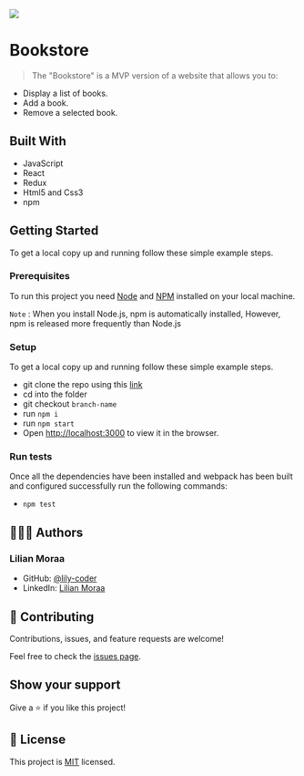 ![](https://img.shields.io/badge/Microverse-blueviolet)

# Bookstore

> The "Bookstore" is a MVP version of a website that allows you to:

- Display a list of books.
- Add a book.
- Remove a selected book.

<!-- ![screenshot](./Bookstore.PNG) -->

## Built With

- JavaScript
- React
- Redux
- Html5 and Css3
- npm

<!-- ## Live Demo

[Live Demo Link](https://bookstore455.herokuapp.com/) -->

## Getting Started

To get a local copy up and running follow these simple example steps.

### Prerequisites

To run this project you need [Node](https://nodejs.org/en/) and [NPM](https://docs.npmjs.com/about-npm-versions) installed on your local machine.

`Note` : When you install Node.js, npm is automatically installed, However, npm is released more frequently than Node.js

### Setup
To get a local copy up and running follow these simple example steps.

- git clone the repo using this [link](https://github.com/lily-coder/bookstore.git)
- cd into the folder
- git checkout `branch-name`
- run `npm i`
- run `npm start`
- Open [http://localhost:3000](http://localhost:3000) to view it in the browser.
### Run tests
Once all the dependencies have been installed and webpack has been built and configured successfully run the following commands:

- `npm test`
## 🙎🏾‍♂️ Authors
### Lilian Moraa

- GitHub: [@lily-coder](https://github.com/lily-coder/)
- LinkedIn: [Lilian Moraa](https://www.linkedin.com/in/lilian-moraa-99950b1b8/)

## 🤝 Contributing

Contributions, issues, and feature requests are welcome!

Feel free to check the [issues page](https://github.com/lily-coder/bookstore/issues).

## Show your support

Give a ⭐️ if you like this project!

## 📝 License

This project is [MIT](./LICENSE) licensed.